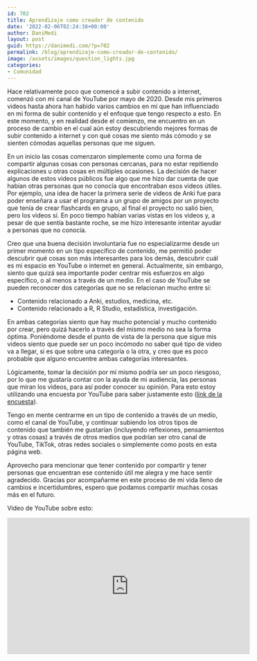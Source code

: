 ```yaml
---
id: 702
title: Aprendizaje como creador de contenido
date: '2022-02-06T02:24:38+00:00'
author: DaniMedi
layout: post
guid: https://danimedi.com/?p=702
permalink: /blog/aprendizaje-como-creador-de-contenido/
image: /assets/images/question_lights.jpg
categories:
- Comunidad
---
```


Hace relativamente poco que comencé a subir contenido a internet, comenzó con mi canal de YouTube por mayo de 2020. Desde mis primeros videos hasta ahora han habido varios cambios en mí que han influenciado en mi forma de subir contenido y el enfoque que tengo respecto a esto. En este momento, y en realidad desde el comienzo, me encuentro en un proceso de cambio en el cual aún estoy descubriendo mejores formas de subir contenido a internet y con qué cosas me siento más cómodo y se sienten cómodas aquellas personas que me siguen.

En un inicio las cosas comenzaron simplemente como una forma de compartir algunas cosas con personas cercanas, para no estar repitiendo explicaciones u otras cosas en múltiples ocasiones. La decisión de hacer algunos de estos videos públicos fue algo que me hizo dar cuenta de que habían otras personas que no conocía que encontraban esos videos útiles. Por ejemplo, una idea de hacer la primera serie de videos de Anki fue para poder enseñara a usar el programa a un grupo de amigos por un proyecto que tenía de crear flashcards en grupo, al final el proyecto no salió bien, pero los videos sí. En poco tiempo habían varias vistas en los videos y, a pesar de que sentía bastante roche, se me hizo interesante intentar ayudar a personas que no conocía.

Creo que una buena decisión involuntaria fue no especializarme desde un primer momento en un tipo específico de contenido, me permitió poder descubrir qué cosas son más interesantes para los demás, descubrir cuál es mi espacio en YouTube o internet en general. Actualmente, sin embargo, siento que quizá sea importante poder centrar mis esfuerzos en algo específico, o al menos a través de un medio. En el caso de YouTube se pueden reconocer dos categorías que no se relacionan mucho entre sí:

- Contenido relacionado a Anki, estudios, medicina, etc.
- Contenido relacionado a R, R Studio, estadística, investigación.

En ambas categorías siento que hay mucho potencial y mucho contenido por crear, pero quizá hacerlo a través del mismo medio no sea la forma óptima. Poniéndome desde el punto de vista de la persona que sigue mis videos siento que puede ser un poco incómodo no saber qué tipo de video va a llegar, si es que sobre una categoría o la otra, y creo que es poco probable que alguno encuentre ambas categorías interesantes.

Lógicamente, tomar la decisión por mí mismo podría ser un poco riesgoso, por lo que me gustaría contar con la ayuda de mi audiencia, las personas que miran los videos, para así poder conocer su opinión. Para esto estoy utilizando una encuesta por YouTube para saber justamente esto ([link de la encuesta](https://www.youtube.com/post/UgkxQaAujr2PFFHy8x84eYdiTJA6bvqgR4CD)).

Tengo en mente centrarme en un tipo de contenido a través de un medio, como el canal de YouTube, y continuar subiendo los otros tipos de contenido que también me gustarían (incluyendo reflexiones, pensamientos y otras cosas) a través de otros medios que podrían ser otro canal de YouTube, TikTok, otras redes sociales o simplemente como posts en esta página web.

Aprovecho para mencionar que tener contenido por compartir y tener personas que encuentran ese contenido útil me alegra y me hace sentir agradecido. Gracias por acompañarme en este proceso de mi vida lleno de cambios e incertidumbres, espero que podamos compartir muchas cosas más en el futuro.

Video de YouTube sobre esto:

<iframe width="560" height="315" src="https://www.youtube.com/embed/SGHIPQjYD00?si=FySl3AasHR9irf0T" title="YouTube video player" frameborder="0" allow="accelerometer; autoplay; clipboard-write; encrypted-media; gyroscope; picture-in-picture; web-share" referrerpolicy="strict-origin-when-cross-origin" allowfullscreen></iframe>
